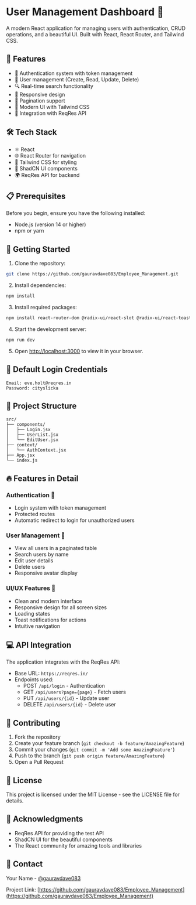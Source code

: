 # User Management Dashboard 🎯

A modern React application for managing users with authentication, CRUD operations, and a beautiful UI. Built with React, React Router, and Tailwind CSS.

## 🌟 Features

- 🔐 Authentication system with token management
- 👥 User management (Create, Read, Update, Delete)
- 🔍 Real-time search functionality
- 📱 Responsive design
- 📄 Pagination support
- 🎨 Modern UI with Tailwind CSS
- 🚀 Integration with ReqRes API

## 🛠️ Tech Stack

- ⚛️ React
- 🌐 React Router for navigation
- 🎨 Tailwind CSS for styling
- 🔧 ShadCN UI components
- 🌍 ReqRes API for backend

## 📋 Prerequisites

Before you begin, ensure you have the following installed:
- Node.js (version 14 or higher)
- npm or yarn

## 🚀 Getting Started

1. Clone the repository:
```bash
git clone https://github.com/gauravdave083/Employee_Management.git
```

2. Install dependencies:
```bash
npm install
```

3. Install required packages:
```bash
npm install react-router-dom @radix-ui/react-slot @radix-ui/react-toast class-variance-authority clsx tailwindcss-animate lucide-react tailwindcss
```

4. Start the development server:
```bash
npm run dev
```

5. Open [http://localhost:3000](http://localhost:3000) to view it in your browser.

## 🔑 Default Login Credentials

```
Email: eve.holt@reqres.in
Password: cityslicka
```

## 📁 Project Structure

```
src/
├── components/
│   ├── Login.jsx
│   ├── UserList.jsx
│   └── EditUser.jsx
├── context/
│   └── AuthContext.jsx
├── App.jsx
└── index.js
```

## 🔥 Features in Detail

### Authentication 🔐
- Login system with token management
- Protected routes
- Automatic redirect to login for unauthorized users

### User Management 👥
- View all users in a paginated table
- Search users by name
- Edit user details
- Delete users
- Responsive avatar display

### UI/UX Features 🎨
- Clean and modern interface
- Responsive design for all screen sizes
- Loading states
- Toast notifications for actions
- Intuitive navigation

## 💻 API Integration

The application integrates with the ReqRes API:
- Base URL: `https://reqres.in/`
- Endpoints used:
  - POST `/api/login` - Authentication
  - GET `/api/users?page={page}` - Fetch users
  - PUT `/api/users/{id}` - Update user
  - DELETE `/api/users/{id}` - Delete user

## 🤝 Contributing

1. Fork the repository
2. Create your feature branch (`git checkout -b feature/AmazingFeature`)
3. Commit your changes (`git commit -m 'Add some AmazingFeature'`)
4. Push to the branch (`git push origin feature/AmazingFeature`)
5. Open a Pull Request

## 📝 License

This project is licensed under the MIT License - see the LICENSE file for details.

## 👏 Acknowledgments

- ReqRes API for providing the test API
- ShadCN UI for the beautiful components
- The React community for amazing tools and libraries

## 📧 Contact

Your Name - [@gauravdave083](https://github.com/gauravdave083)

Project Link: [https://github.com/gauravdave083/Employee_Management](https://github.com/gauravdave083/Employee_Management)